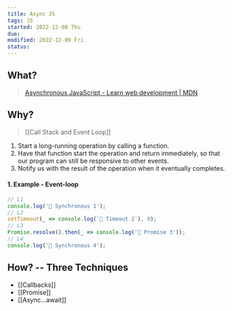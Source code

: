 ```yaml
---
title: Async JS
tags: JS  
started: 2022-12-08 Thu
due: 
modified: 2022-12-09 Fri
status: 
---
```


## What?
>[Asynchronous JavaScript - Learn web development | MDN](https://developer.mozilla.org/en-US/docs/Learn/JavaScript/Asynchronous)

## Why?
>[[Call Stack and Event Loop]]
1. Start a long-running operation by calling a function.
2. Have that function start the operation and return immediately, so that our program can still be responsive to other events.
3. Notify us with the result of the operation when it eventually completes.
#### 1. Example - Event-loop

```js
// L1
console.log('🥪 Synchronous 1');
// L2
setTimeout(_ => console.log(`🍅 Timeout 2`), 0);
// L3
Promise.resolve().then(_ => console.log('🍍 Promise 3'));
// L4
console.log('🥪 Synchronous 4');
```

## How? -- Three Techniques
- [[Callbacks]]
- [[Promise]]
- [[Async...await]]